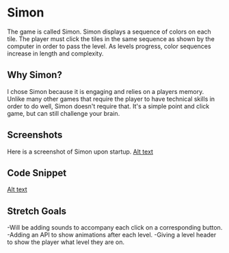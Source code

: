 # Simon
The game is called Simon. Simon displays a sequence of colors on each tile. The player must click the tiles in the same sequence as shown by the computer in order to pass the level. As levels progress, color sequences increase in length and complexity. 
## Why Simon?
I chose Simon because it is engaging and relies on a players memory. Unlike many other games that require the player to have technical skills in order to do well, Simon doesn't require that. It's a simple point and click game, but can still challenge your brain.
## Screenshots
Here is a screenshot of Simon upon startup.
[Alt text](https://imgur.com/JIoxKcE "Simon Startup")
## Code Snippet 
[Alt text](https://imgur.com/a/zqrMm9V "Simon Startup")
## Stretch Goals
-Will be adding sounds to accompany each click on a corresponding button.  
-Adding an API to show animations after each level. 
-Giving a level header to show the player what level they are on. 


